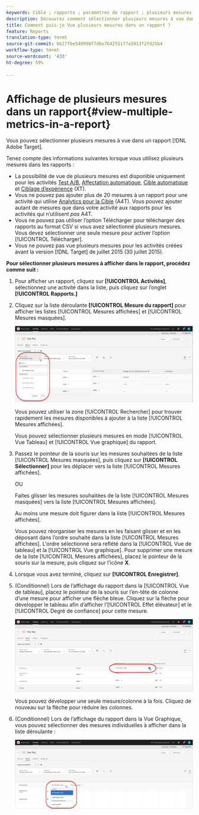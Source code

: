 ```yaml
---
keywords: Cible ; rapports ; paramètres de rapport ; plusieurs mesures ; mesures ; mesures affichées ; mesures masquées ; mesures masquées
description: Découvrez comment sélectionner plusieurs mesures à vue dans un rapport à l’aide de Adobe Target.
title: Comment puis-je Vue plusieurs mesures dans un rapport ?
feature: Reports
translation-type: tm+mt
source-git-commit: bb27f6e540998f7dbe7642551f7a5013f2fd25b4
workflow-type: tm+mt
source-wordcount: '433'
ht-degree: 59%

---
```



# Affichage de plusieurs mesures dans un rapport{#view-multiple-metrics-in-a-report}

Vous pouvez sélectionner plusieurs mesures à vue dans un rapport [!DNL Adobe Target].

Tenez compte des informations suivantes lorsque vous utilisez plusieurs mesures dans les rapports :

* La possibilité de vue de plusieurs mesures est disponible uniquement pour les activités [Test A/B](/help/c-activities/t-test-ab/test-ab.md), [Affectation automatique](/help/c-activities/automated-traffic-allocation/automated-traffic-allocation.md), [Cible automatique](/help/c-activities/auto-target/auto-target-to-optimize.md) et [Ciblage d’expérience](/help/c-activities/t-experience-target/experience-target.md) (XT).
* Vous ne pouvez pas ajouter plus de 20 mesures à un rapport pour une activité qui utilise [Analytics pour la Cible](/help/c-integrating-target-with-mac/a4t/a4t.md) (A4T). Vous pouvez ajouter autant de mesures que dans votre activité aux rapports pour les activités qui n’utilisent *pas* A4T.
* Vous ne pouvez pas utiliser l’option [](/help/c-reports/downloading-data-in-csv-file.md)Télécharger pour télécharger des rapports au format CSV si vous avez sélectionné plusieurs mesures. Vous devez sélectionner une seule mesure pour activer l’option [!UICONTROL Télécharger].
* Vous ne pouvez pas vue plusieurs mesures pour les activités créées avant la version [!DNL Target] de juillet 2015 (30 juillet 2015).

**Pour sélectionner plusieurs mesures à afficher dans le rapport, procédez comme suit :**

1. Pour afficher un rapport, cliquez sur **[!UICONTROL Activités]**, sélectionnez une activité dans la liste, puis cliquez sur l’onglet **[!UICONTROL Rapports.]**
1. Cliquez sur la liste déroulante **[!UICONTROL Mesure du rapport]** pour afficher les listes [!UICONTROL Mesures affichées] et [!UICONTROL Mesures masquées].

   ![](assets/multiple_metrics.png)

   Vous pouvez utiliser la zone [!UICONTROL Rechercher] pour trouver rapidement les mesures disponibles à ajouter à la liste [!UICONTROL Mesures affichées].

   Vous pouvez sélectionner plusieurs mesures en mode [!UICONTROL Vue Tableau] et [!UICONTROL Vue graphique] du rapport.

1. Passez le pointeur de la souris sur les mesures souhaitées de la liste [!UICONTROL Mesures masquées], puis cliquez sur **[!UICONTROL Sélectionner]** pour les déplacer vers la liste [!UICONTROL Mesures affichées].

   OU

   Faites glisser les mesures souhaitées de la liste [!UICONTROL Mesures masquées] vers la liste [!UICONTROL Mesures affichées].

   Au moins une mesure doit figurer dans la liste [!UICONTROL Mesures affichées].

   Vous pouvez réorganiser les mesures en les faisant glisser et en les déposant dans l’ordre souhaité dans la liste [!UICONTROL Mesures affichées]. L&#39;ordre sélectionné sera reflété dans la [!UICONTROL Vue de tableau] et la [!UICONTROL Vue graphique]. Pour supprimer une mesure de la liste [!UICONTROL Mesures affichées], placez le pointeur de la souris sur la mesure, puis cliquez sur l’icône **X**.

1. Lorsque vous avez terminé, cliquez sur **[!UICONTROL Enregistrer]**.
1. (Conditionnel) Lors de l’affichage du rapport dans la [!UICONTROL Vue de tableau], placez le pointeur de la souris sur l’en-tête de colonne d’une mesure pour afficher une flèche bleue. Cliquez sur la flèche pour développer le tableau afin d’afficher l’[!UICONTROL Effet élévateur] et le [!UICONTROL Degré de confiance] pour cette mesure.

   ![](assets/multiple_metrics_table.png)

   Vous pouvez développer une seule mesure/colonne à la fois. Cliquez de nouveau sur la flèche pour réduire les colonnes.

1. (Conditionnel) Lors de l’affichage du rapport dans la Vue Graphique, vous pouvez sélectionner des mesures individuelles à afficher dans la liste déroulante :

   ![](assets/multiple_metrics_graph.png)


